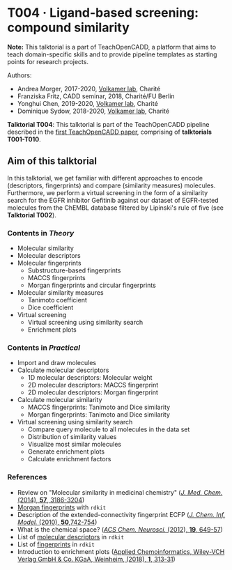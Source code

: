 # T004 · Ligand-based screening: compound similarity

**Note:** This talktorial is a part of TeachOpenCADD, a platform that aims to teach domain-specific skills and to provide pipeline templates as starting points for research projects.

Authors:

- Andrea Morger, 2017-2020, [Volkamer lab](https://volkamerlab.org/), Charité
- Franziska Fritz, CADD seminar, 2018, Charité/FU Berlin
- Yonghui Chen, 2019-2020, [Volkamer lab](https://volkamerlab.org/), Charité
- Dominique Sydow, 2018-2020, [Volkamer lab](https://volkamerlab.org/), Charité


__Talktorial T004__: This talktorial is part of the TeachOpenCADD pipeline described in the [first TeachOpenCADD paper](https://jcheminf.biomedcentral.com/articles/10.1186/s13321-019-0351-x), comprising of **talktorials T001-T010**.


## Aim of this talktorial

In this talktorial, we get familiar with different approaches to encode (descriptors, fingerprints) and compare (similarity measures) molecules. Furthermore, we perform a virtual screening in the form of a similarity search for the EGFR inhibitor Gefitinib against our dataset of EGFR-tested molecules from the ChEMBL database filtered by Lipinski's rule of five (see **Talktorial T002**). 


### Contents in _Theory_

* Molecular similarity
* Molecular descriptors
* Molecular fingerprints
  * Substructure-based fingerprints
  * MACCS fingerprints
  * Morgan fingerprints and circular fingerprints
* Molecular similarity measures
  * Tanimoto coefficient
  * Dice coefficient
* Virtual screening
  * Virtual screening using similarity search
  * Enrichment plots


### Contents in _Practical_

* Import and draw molecules
* Calculate molecular descriptors
  * 1D molecular descriptors: Molecular weight
  * 2D molecular descriptors: MACCS fingerprint
  * 2D molecular descriptors: Morgan fingerprint
* Calculate molecular similarity
  * MACCS fingerprints: Tanimoto and Dice similarity
  * Morgan fingerprints: Tanimoto and Dice similarity
* Virtual screening using similarity search
  * Compare query molecule to all molecules in the data set
  * Distribution of similarity values
  * Visualize most similar molecules
  * Generate enrichment plots
  * Calculate enrichment factors


### References

* Review on "Molecular similarity in medicinal chemistry" ([<i>J. Med. Chem.</i> (2014), <b>57</b>, 3186-3204](https://pubmed.ncbi.nlm.nih.gov/24151987/))
* [Morgan fingerprints](http://www.rdkit.org/docs/GettingStartedInPython.html#morgan-fingerprints-circular-fingerprints) with `rdkit`
* Description of the extended-connectivity fingerprint ECFP ([<i>J. Chem. Inf. Model.</i> (2010), <b>50</b>,742-754](https://pubs.acs.org/doi/abs/10.1021/ci100050t))
* What is the chemical space?
([<i>ACS Chem. Neurosci.</i> (2012), <b>19</b>, 649-57](https://www.ncbi.nlm.nih.gov/pubmed/23019491))
* List of [molecular descriptors](https://www.rdkit.org/docs/GettingStartedInPython.html#list-of-available-descriptors) in `rdkit`
* List of [fingerprints](https://www.rdkit.org/docs/GettingStartedInPython.html#list-of-available-fingerprints) in `rdkit`
* Introduction to enrichment plots ([Applied Chemoinformatics, Wiley-VCH Verlag GmbH & Co. KGaA, Weinheim, (2018), **1**, 313-31](https://onlinelibrary.wiley.com/doi/10.1002/9783527806539.ch6h))
